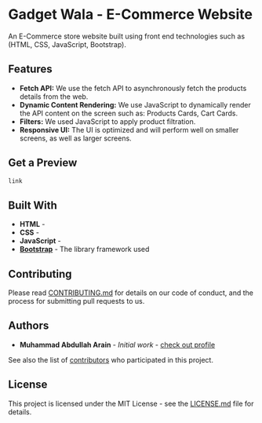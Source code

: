 # Gadget Wala - E-Commerce Website

An E-Commerce store website built using front end technologies such as (HTML, CSS, JavaScript, Bootstrap).

## Features 
- **Fetch API:** We use the fetch API to asynchronously fetch the products details from the web.
- **Dynamic Content Rendering:** We use JavaScript to dynamically render the API content on the screen such as: Products Cards, Cart Cards.
- **Filters:** We used JavaScript to apply product filtration.
- **Responsive UI:** The UI is optimized and will perform well on smaller screens, as well as larger screens.

## Get a Preview

```txt
link
```

## Built With

- **HTML** -
- **CSS** - 
- **JavaScript** - 
- **[Bootstrap](https://getbootstrap.com/)** - The library framework used

## Contributing

Please read [CONTRIBUTING.md](https://gist.github.com/PurpleBooth/b24679402957c63ec426) for details on our code of conduct, and the process for submitting pull requests to us.

## Authors

- **Muhammad Abdullah Arain** - _Initial work_ - [check out profile](https://github.com/abdullah-dev5)

See also the list of [contributors](https://github.com/abdullah-dev5/E-Commerce/graphs/contributors) who participated in this project.

## License

This project is licensed under the MIT License - see the [LICENSE.md](LICENSE.md) file for details.
